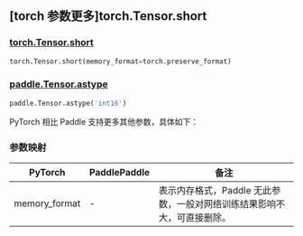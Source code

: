 ## [torch 参数更多]torch.Tensor.short

### [torch.Tensor.short](https://pytorch.org/docs/stable/generated/torch.Tensor.short.html#torch.Tensor.short)

```python
torch.Tensor.short(memory_format=torch.preserve_format)
```

### [paddle.Tensor.astype](https://www.paddlepaddle.org.cn/documentation/docs/zh/develop/api/paddle/Tensor_cn.html#put-along-axis-arr-index-value-axis-reduce-assign)

```python
paddle.Tensor.astype('int16')
```

PyTorch 相比 Paddle 支持更多其他参数，具体如下：

### 参数映射

| PyTorch | PaddlePaddle | 备注 |
| ------- | ------- | ------- |
| memory_format | - |表示内存格式，Paddle 无此参数，一般对网络训练结果影响不大，可直接删除。 |
